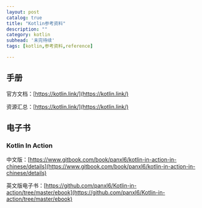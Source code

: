 ```yaml
---
layout: post
catalog: true
title: "Kotlin参考资料"
description: ""
category: kotlin
subhead: '未完待续'
tags: [kotlin,参考资料,reference]

---
```



## 手册


官方文档：[https://kotlin.link/](https://kotlin.link/)

资源汇总：[https://kotlin.link/](https://kotlin.link/)

## 电子书

### Kotlin In Action

中文版：[https://www.gitbook.com/book/panxl6/kotlin-in-action-in-chinese/details](https://www.gitbook.com/book/panxl6/kotlin-in-action-in-chinese/details)

英文版电子书：[https://github.com/panxl6/Kotlin-in-action/tree/master/ebook](https://github.com/panxl6/Kotlin-in-action/tree/master/ebook)
